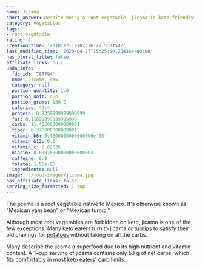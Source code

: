 ```yaml
---
name: Jicama
short_answer: Despite being a root vegetable, jicama is keto-friendly.
category: vegetables
tags:
- root vegetable
rating: 4
creation_time: '2018-12-19T02:16:27.550154Z'
last_modified_time: '2020-04-27T15:25:50.784364+00:00'
has_plural_title: false
affiliate_links: null
usda_info:
  fdc_id: '787794'
  name: Jicama, raw
  category: null
  portion_quantity: 1.0
  portion_unit: cup
  portion_grams: 130.0
  calories: 49.4
  protein: 0.9359999999999999
  fat: 0.11699999999999999
  carbs: 11.466000000000001
  fiber: 6.370000000000001
  vitamin_b6: 5.4600000000000006e-05
  vitamin_b12: 0.0
  vitamin_c: 0.02626
  niacin: 0.00026000000000000003
  caffeine: 0.0
  folate: 1.56e-05
  ingredients: null
image: ../food-images/jicama.jpg
has_affiliate_links: false
serving_size_formatted: 1 cup
---
```


The jicama is a root vegetable native to Mexico. It's otherwise known as "Mexican yam bean" or "Mexican turnip."

Although most root vegetables are forbidden on keto, jicama is one of the few exceptions. Many keto eaters turn to jicama or [turnips](/turnips) to satisfy their old cravings for [potatoes](/potatoes) without taking on all the carbs.

Many describe the jicama a superfood due to its high nutrient and vitamin content. A 1-cup serving of jicama contains only 5.1 g of net carbs, which fits comfortably in most keto eaters' carb limits.
